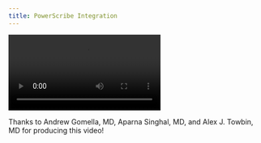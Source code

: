 ```yaml
---
title: PowerScribe Integration
---
```


<video class="w-75 mx-auto" controls=""> 
    <source src="https://radelement.org/b2be5967e69267940c48.mp4" type="video/mp4"> 
    <p> Your browser doesn't support HTML video. Here is a 
    <a href="https://radelement.org/assets/radelements.demo.revised.mp4" download="radelements.demo.revised.mp4">link to the video</a> instead. 
    </p>
</video>

Thanks to Andrew Gomella, MD, Aparna Singhal, MD, and Alex J. Towbin, MD for producing this video!